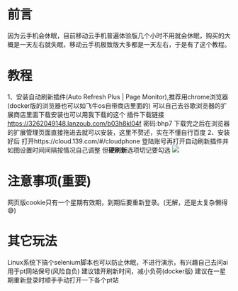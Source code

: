 # 前言
因为云手机会休眠，目前移动云手机普遍体验版几个小时不用就会休眠，购买的大概是一天左右就失眠，移动云手机极致版大多都是一天左右，于是有了这个教程。
# 教程
1、安装自动刷新插件(Auto Refresh Plus | Page Monitor),推荐用chrome浏览器(docker版的浏览器也可以如飞牛os自带商店里面的)
可以自己去谷歌浏览器的扩展商店里面下载安装也可以用我下载的这个
插件下载链接
https://3262049148.lanzoub.com/b03h8kl04f
密码:bhp7
下载完之后在浏览器的扩展管理页面直接拖进去就可以安装，这里不赘述，实在不懂自行百度
2、安装好后
打开https://cloud.139.com/#/cloudphone
登陆账号再打开自动刷新插件并如图设置时间间隔按情况自己调整
但**硬刷新**选项切记要勾选
![](https://vip.123pan.cn/1681970/yk6baz03t0m000d7w33g66k9qplbkdxtDIQ1DIr0Dcx2DIry.png)
# 注意事项(重要)
网页版cookie只有一个星期有效期，到期后要重新登录。(无解，还是太复杂懒得😅)
# 其它玩法
Linux系统下搞个selenium脚本也可以防止休眠，不进行演示，有兴趣自己去问ai
用于pt网站保号(风险自负)
建议错开刷新时间，减小负荷(docker版)
建议在一星期重新登录时顺手手动打开一下各个pt站